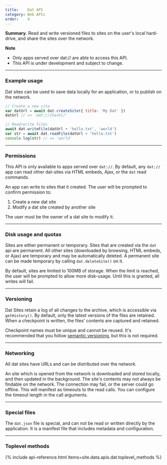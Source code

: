 ```yaml
---
title:    Dat API
category: Web APIs
order:    4
---
```


<div class="card">
  <p><strong>Summary.</strong> Read and write versioned files to sites on the user's local hard-drive, and share the sites over the network.</p>
</div>


**Note**

- Only apps served over dat:// are able to access this API.
- <i class="fa fa-flask"></i> This API is under development and subject to change.

<hr class="nomargin">

### Example usage

Dat sites can be used to save data locally for an application, or to publish on the network.

```javascript
// Create a new site
var datUrl = await dat.createSite({ title: 'My Dat' })
datUrl // => 'dat://{hash}/'

// Read/write files
await dat.writeFile(datUrl + 'hello.txt', 'world')
var str = await dat.readFile(datUrl + 'hello.txt')
console.log(str) // => 'world'
```

<hr class="nomargin">

### Permissions 

This API is only available to apps served over `dat://`.
By default, any `dat://` app can read other dat-sites via HTML embeds, Ajax, or the `dat` read commands.

An app can write to sites that it created.
The user will be prompted to confirm permission to:

 1. Create a new dat site
 2. Modify a dat site created by another site

The user must be the owner of a dat site to modify it.

<hr class="nomargin">

### Disk usage and quotas

Sites are either permanent or temporary.
Sites that are created via the `dat` api are permanent.
All other sites (downloaded by browsing, HTML embeds, or Ajax) are temporary and may be automatically deleted.
A permanent site can be made temporary by calling `dat.deleteSite()` on it.

By default, sites are limited to 100MB of storage.
When the limit is reached, the user will be prompted to allow more disk-usage.
Until this is granted, all writes will fail.

<hr class="nomargin">

### Versioning

Dat Sites retain a log of all changes to the archive, which is accessible via `getHistory()`.
By default, only the latest versions of the files are retained.
When a checkpoint is written, the files' contents are captured and retained.

Checkpoint names must be unique and cannot be reused.
It's recommended that you follow [semantic versioning](http://semver.org/), but this is not required.

<hr class="nomargin">

### Networking

All dat sites have URLs and can be distributed over the network.

An site which is opened from the network is downloaded and stored locally, and then updated in the background.
The site's contents may not always be findable on the network.
The connection may fail, or the server could go offline.
This will manifest as timeouts to the read calls.
You can configure the timeout length in the call arguments.

<hr class="nomargin">

### Special files

The `dat.json` file is special, and can not be read or written directly by the application.
It is a manifest file that includes metadata and configuration.

<hr class="nomargin">

### Toplevel methods

{% include api-reference.html items=site.data.apis.dat.toplevel_methods %}
